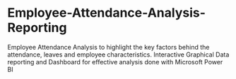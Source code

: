 # Employee-Attendance-Analysis-Reporting
Employee Attendance Analysis to highlight the key factors behind the attendance, leaves and employee characteristics. Interactive Graphical Data reporting and Dashboard for effective analysis done with Microsoft Power BI
